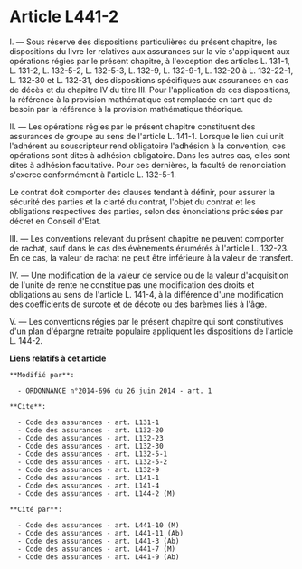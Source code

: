 # Article L441-2

I. ― Sous réserve des dispositions particulières du présent chapitre, les dispositions du livre Ier relatives aux assurances
sur la vie s'appliquent aux opérations régies par le présent chapitre, à l'exception des articles L. 131-1, L. 131-2, L.
132-5-2, L. 132-5-3, L. 132-9, L. 132-9-1, L. 132-20 à L. 132-22-1, L. 132-30 et L. 132-31, des dispositions spécifiques aux
assurances en cas de décès et du chapitre IV du titre III. Pour l'application de ces dispositions, la référence à la
provision mathématique est remplacée en tant que de besoin par la référence à la provision mathématique théorique. 

II. ― Les opérations régies par le présent chapitre constituent des assurances de groupe au sens de l'article L. 141-1.
Lorsque le lien qui unit l'adhérent au souscripteur rend obligatoire l'adhésion à la convention, ces opérations sont dites à
adhésion obligatoire. Dans les autres cas, elles sont dites à adhésion facultative. Pour ces dernières, la faculté de
renonciation s'exerce conformément à l'article L. 132-5-1. 

Le contrat doit comporter des clauses tendant à définir, pour assurer la sécurité des parties et la clarté du contrat,
l'objet du contrat et les obligations respectives des parties, selon des énonciations précisées par décret en Conseil
d'Etat. 

III. ― Les conventions relevant du présent chapitre ne peuvent comporter de rachat, sauf dans le cas des évènements énumérés
à l'article L. 132-23. En ce cas, la valeur de rachat ne peut être inférieure à la valeur de transfert. 

IV. ― Une modification de la valeur de service ou de la valeur d'acquisition de l'unité de rente ne constitue pas une
modification des droits et obligations au sens de l'article L. 141-4, à la différence d'une modification des coefficients de
surcote et de décote ou des barèmes liés à l'âge.

V. ― Les conventions régies par le présent chapitre qui sont constitutives d'un plan d'épargne retraite populaire appliquent
les dispositions de l'article L. 144-2.

**Liens relatifs à cet article**

	**Modifié par**:

	  - ORDONNANCE n°2014-696 du 26 juin 2014 - art. 1

	**Cite**:

	  - Code des assurances - art. L131-1
	  - Code des assurances - art. L132-20
	  - Code des assurances - art. L132-23
	  - Code des assurances - art. L132-30
	  - Code des assurances - art. L132-5-1
	  - Code des assurances - art. L132-5-2
	  - Code des assurances - art. L132-9
	  - Code des assurances - art. L141-1
	  - Code des assurances - art. L141-4
	  - Code des assurances - art. L144-2 (M)

	**Cité par**:

	  - Code des assurances - art. L441-10 (M)
	  - Code des assurances - art. L441-11 (Ab)
	  - Code des assurances - art. L441-3 (Ab)
	  - Code des assurances - art. L441-7 (M)
	  - Code des assurances - art. L441-9 (Ab)
